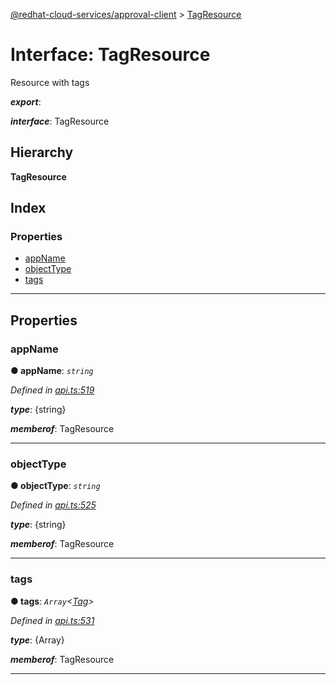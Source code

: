 [@redhat-cloud-services/approval-client](../README.md) > [TagResource](../interfaces/tagresource.md)

# Interface: TagResource

Resource with tags

*__export__*: 

*__interface__*: TagResource

## Hierarchy

**TagResource**

## Index

### Properties

* [appName](tagresource.md#appname)
* [objectType](tagresource.md#objecttype)
* [tags](tagresource.md#tags)

---

## Properties

<a id="appname"></a>

###  appName

**● appName**: *`string`*

*Defined in [api.ts:519](https://github.com/karelhala/javascript-clients/blob/master/packages/approval/api.ts#L519)*

*__type__*: {string}

*__memberof__*: TagResource

___
<a id="objecttype"></a>

###  objectType

**● objectType**: *`string`*

*Defined in [api.ts:525](https://github.com/karelhala/javascript-clients/blob/master/packages/approval/api.ts#L525)*

*__type__*: {string}

*__memberof__*: TagResource

___
<a id="tags"></a>

###  tags

**● tags**: *`Array`<[Tag](tag.md)>*

*Defined in [api.ts:531](https://github.com/karelhala/javascript-clients/blob/master/packages/approval/api.ts#L531)*

*__type__*: {Array}

*__memberof__*: TagResource

___

